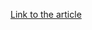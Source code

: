[Link to the article](https://slideshare.net/StefanoMaccaglia/bsides-ir-in-heterogeneous-environment)
